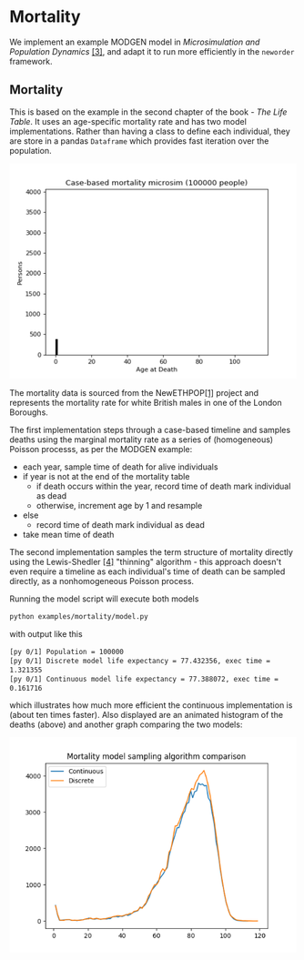 # Mortality

We implement an example MODGEN model in *Microsimulation and Population Dynamics* [[3]](#references), and adapt it to run more efficiently in the `neworder` framework.

## Mortality

This is based on the example in the second chapter of the book - *The Life Table*. It uses an age-specific mortality rate and has two model implementations. Rather than having a class to define each individual, they are store in a pandas `Dataframe` which provides fast iteration over the population.

![Mortality histogram - 100000 people](./img/mortality_hist_100k.gif)

The mortality data is sourced from the NewETHPOP[[1]](../references.md) project and represents the mortality rate for white British males in one of the London Boroughs.

The first implementation steps through a case-based timeline and samples deaths using the marginal mortality rate as a series of (homogeneous) Poisson processs, as per the MODGEN example:

- each year, sample time of death for alive individuals
- if year is not at the end of the mortality table
  - if death occurs within the year, record time of death mark individual as dead
  - otherwise, increment age by 1 and resample
- else
  - record time of death mark individual as dead
- take mean time of death

The second implementation samples the term structure of mortality directly using the Lewis-Shedler [[4]](../references.md) "thinning" algorithm - this approach doesn't even require a timeline as each individual's time of death can be sampled directly, as a nonhomogeneous Poisson process.

Running the model script will execute both models

```bash
python examples/mortality/model.py
```

with output like this

```test
[py 0/1] Population = 100000
[py 0/1] Discrete model life expectancy = 77.432356, exec time = 1.321355
[py 0/1] Continuous model life expectancy = 77.388072, exec time = 0.161716
```

which illustrates how much more efficient the continuous implementation is (about ten times faster). Also displayed are an animated histogram of the deaths (above) and another graph comparing the two models:

![Mortality rate comparison](./img/mortality.png)

